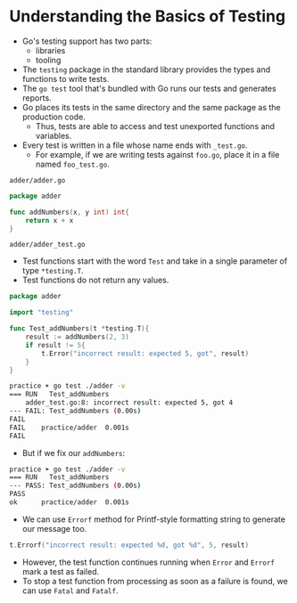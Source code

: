 # Understanding the Basics of Testing

- Go's testing support has two parts: 
  - libraries
  - tooling
- The `testing` package in the standard library provides the types and functions to write tests.
- The `go test` tool that's bundled with Go runs our tests and generates reports.
- Go places its tests in the same directory and the same package as the production code.
  - Thus, tests are able to access and test unexported functions and variables.
- Every test is written in a file whose name ends with `_test.go`.
  - For example, if we are writing tests against `foo.go`, place it in a file named `foo_test.go`.

`adder/adder.go`

```go
package adder

func addNumbers(x, y int) int{
	return x + x
}
```

`adder/adder_test.go`

- Test functions start with the word `Test` and take in a single parameter of type `*testing.T`.
- Test functions do not return any values.

```go
package adder

import "testing"

func Test_addNumbers(t *testing.T){
	result := addNumbers(2, 3)
	if result != 5{
		t.Error("incorrect result: expected 5, got", result)
	}
}
```

```sh
practice ➤ go test ./adder -v
=== RUN   Test_addNumbers
    adder_test.go:8: incorrect result: expected 5, got 4
--- FAIL: Test_addNumbers (0.00s)
FAIL
FAIL    practice/adder  0.001s
FAIL
```

- But if we fix our `addNumbers`:

```sh
practice ➤ go test ./adder -v
=== RUN   Test_addNumbers
--- PASS: Test_addNumbers (0.00s)
PASS
ok      practice/adder  0.001s
```

- We can use `Errorf` method for  Printf-style formatting string to generate our message too.

```go
t.Errorf("incorrect result: expected %d, got %d", 5, result)
```

- However, the test function continues running when `Error` and `Errorf` mark a test as failed.
- To stop a test function from processing as soon as a failure is found, we can use `Fatal` and `Fatalf`.